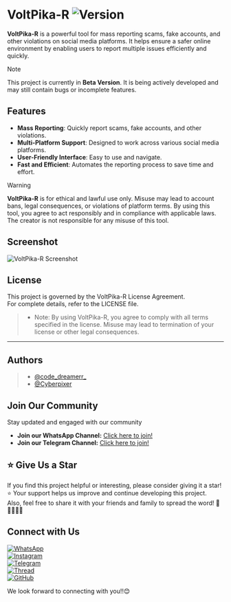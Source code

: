 # VoltPika-R   ![Version](https://img.shields.io/badge/version-Beta-blue)

**VoltPika-R** is a powerful tool for mass reporting scams, fake accounts, and other violations on social media platforms. It helps ensure a safer online environment by enabling users to report multiple issues efficiently and quickly.
> [!Note]
> This project is currently in **Beta Version**. It is being actively developed and may still contain bugs or incomplete features.

## Features
- **Mass Reporting**: Quickly report scams, fake accounts, and other violations.
- **Multi-Platform Support**: Designed to work across various social media platforms.
- **User-Friendly Interface**: Easy to use and navigate.
- **Fast and Efficient**: Automates the reporting process to save time and effort.

> [!WARNING]
> **VoltPika-R** is for ethical and lawful use only. Misuse may lead to account bans, legal consequences, or violations of platform terms. By using this tool, you agree to act responsibly and in compliance with applicable laws. The creator is not responsible for any misuse of this tool.

## Screenshot
![VoltPika-R Screenshot](link-to-your-screenshot.png)  

## License

This project is governed by the VoltPika-R License Agreement.<br>
For complete details, refer to the LICENSE file.
>- Note: By using VoltPika-R, you agree to comply with all terms specified in the license. Misuse may lead to termination of your license or other legal consequences.
---
## Authors  
>- [@code_dreamerr_](https://www.instagram.com/code_dreamerr_)  
>- [@Cyberpixer](https://github.com/Cyberpixer)  

## Join Our Community
Stay updated and engaged with our community
- **Join our WhatsApp Channel:** [Click here to join!](https://whatsapp.com/channel/0029VauW58x6GcGNfEXoZx41)
- **Join our Telegram Channel:** [Click here to join!](https://t.me/pyhacker01)

## ⭐ Give Us a Star
If you find this project helpful or interesting, please consider giving it a star! ⭐ Your support helps us improve and continue developing this project.  
Also, feel free to share it with your friends and family to spread the word! 📢👨‍👩‍👧‍👦

## Connect with Us

[![WhatsApp](https://img.shields.io/badge/Join%20Our%20Group-25D366?style=flat&logo=whatsapp&logoColor=white)](https://whatsapp.com/channel/0029VauW58x6GcGNfEXoZx41)  
[![Instagram](https://img.shields.io/badge/Follow%20Us-E4405F?style=flat&logo=instagram&logoColor=white)](https://www.instagram.com/code_dreamerr_)  
[![Telegram](https://img.shields.io/badge/Join%20Our%20Channel-0088CC?style=flat&logo=telegram&logoColor=white)](https://t.me/pyhacker01)  
[![Thread](https://img.shields.io/badge/Follow%20Us%20on%20Thread-000000?style=flat&logo=threads&logoColor=white)](https://www.threads.net/code_dreamerr_)  
[![GitHub](https://img.shields.io/badge/Check%20Our%20GitHub-181717?style=flat&logo=github&logoColor=white)](https://github.com/pyhacker01)

We look forward to connecting with you!!😊




